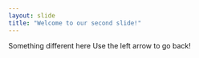 ```yaml
---
layout: slide
title: "Welcome to our second slide!"
---
```

Something different here
Use the left arrow to go back!

